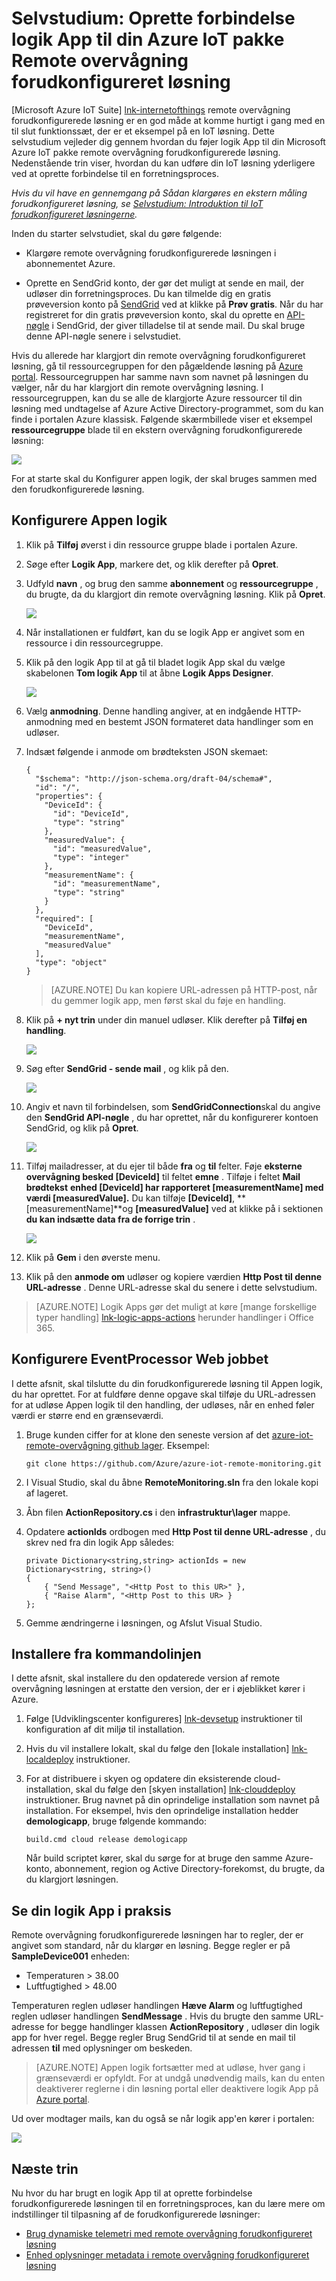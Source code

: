 <properties
  pageTitle="Azure IoT pakke og logik Apps | Microsoft Azure"
  description="Et selvstudium om, hvordan du logge på logik Apps til Azure IoT pakke for forretningsproces."
  services=""
  suite="iot-suite"
  documentationCenter=""
  authors="aguilaaj"
  manager="timlt"
  editor=""/>

<tags
  ms.service="iot-suite"
  ms.devlang="na"
  ms.topic="article"
  ms.tgt_pltfrm="na"
  ms.workload="na"
  ms.date="08/16/2016"
  ms.author="araguila"/>
  
# <a name="tutorial-connect-logic-app-to-your-azure-iot-suite-remote-monitoring-preconfigured-solution"></a>Selvstudium: Oprette forbindelse logik App til din Azure IoT pakke Remote overvågning forudkonfigureret løsning

[Microsoft Azure IoT Suite] [ lnk-internetofthings] remote overvågning forudkonfigurerede løsning er en god måde at komme hurtigt i gang med en til slut funktionssæt, der er et eksempel på en IoT løsning. Dette selvstudium vejleder dig gennem hvordan du føjer logik App til din Microsoft Azure IoT pakke remote overvågning forudkonfigurerede løsning. Nedenstående trin viser, hvordan du kan udføre din IoT løsning yderligere ved at oprette forbindelse til en forretningsproces.

_Hvis du vil have en gennemgang på Sådan klargøres en ekstern måling forudkonfigureret løsning, se [Selvstudium: Introduktion til IoT forudkonfigureret løsningerne][lnk-getstarted]._

Inden du starter selvstudiet, skal du gøre følgende:

- Klargøre remote overvågning forudkonfigurerede løsningen i abonnementet Azure.

- Oprette en SendGrid konto, der gør det muligt at sende en mail, der udløser din forretningsproces. Du kan tilmelde dig en gratis prøveversion konto på [SendGrid](https://sendgrid.com/) ved at klikke på **Prøv gratis**. Når du har registreret for din gratis prøveversion konto, skal du oprette en [API-nøgle](https://sendgrid.com/docs/User_Guide/Settings/api_keys.html) i SendGrid, der giver tilladelse til at sende mail. Du skal bruge denne API-nøgle senere i selvstudiet.

Hvis du allerede har klargjort din remote overvågning forudkonfigureret løsning, gå til ressourcegruppen for den pågældende løsning på [Azure portal][lnk-azureportal]. Ressourcegruppen har samme navn som navnet på løsningen du vælger, når du har klargjort din remote overvågning løsning. I ressourcegruppen, kan du se alle de klargjorte Azure ressourcer til din løsning med undtagelse af Azure Active Directory-programmet, som du kan finde i portalen Azure klassisk. Følgende skærmbillede viser et eksempel **ressourcegruppe** blade til en ekstern overvågning forudkonfigurerede løsning:

![](media/iot-suite-logic-apps-tutorial/resourcegroup.png)

For at starte skal du Konfigurer appen logik, der skal bruges sammen med den forudkonfigurerede løsning.

## <a name="set-up-the-logic-app"></a>Konfigurere Appen logik

1. Klik på __Tilføj__ øverst i din ressource gruppe blade i portalen Azure.

2. Søge efter __Logik App__, markere det, og klik derefter på **Opret**.

3. Udfyld __navn__ , og brug den samme **abonnement** og **ressourcegruppe** , du brugte, da du klargjort din remote overvågning løsning. Klik på __Opret__.

    ![](media/iot-suite-logic-apps-tutorial/createlogicapp.png)

4. Når installationen er fuldført, kan du se logik App er angivet som en ressource i din ressourcegruppe.

5. Klik på den logik App til at gå til bladet logik App skal du vælge skabelonen **Tom logik App** til at åbne **Logik Apps Designer**.

    ![](media/iot-suite-logic-apps-tutorial/logicappsdesigner.png)

6. Vælg __anmodning__. Denne handling angiver, at en indgående HTTP-anmodning med en bestemt JSON formateret data handlinger som en udløser.

7. Indsæt følgende i anmode om brødteksten JSON skemaet:

    ```
    {
      "$schema": "http://json-schema.org/draft-04/schema#",
      "id": "/",
      "properties": {
        "DeviceId": {
          "id": "DeviceId",
          "type": "string"
        },
        "measuredValue": {
          "id": "measuredValue",
          "type": "integer"
        },
        "measurementName": {
          "id": "measurementName",
          "type": "string"
        }
      },
      "required": [
        "DeviceId",
        "measurementName",
        "measuredValue"
      ],
      "type": "object"
    }
    ```
    
    > [AZURE.NOTE] Du kan kopiere URL-adressen på HTTP-post, når du gemmer logik app, men først skal du føje en handling.

8. Klik på __+ nyt trin__ under din manuel udløser. Klik derefter på **Tilføj en handling**.

    ![](media/iot-suite-logic-apps-tutorial/logicappcode.png)

9. Søg efter **SendGrid - sende mail** , og klik på den.

    ![](media/iot-suite-logic-apps-tutorial/logicappaction.png)

10. Angiv et navn til forbindelsen, som **SendGridConnection**skal du angive den **SendGrid API-nøgle** , du har oprettet, når du konfigurerer kontoen SendGrid, og klik på **Opret**.

    ![](media/iot-suite-logic-apps-tutorial/sendgridconnection.png)

11. Tilføj mailadresser, at du ejer til både **fra** og **til** felter. Føje **eksterne overvågning besked [DeviceId]** til feltet **emne** . Tilføje i feltet **Mail brødtekst** **enhed [DeviceId] har rapporteret [measurementName] med værdi [measuredValue].** Du kan tilføje **[DeviceId]**, **[measurementName]**og **[measuredValue]** ved at klikke på i sektionen **du kan indsætte data fra de forrige trin** .

    ![](media/iot-suite-logic-apps-tutorial/sendgridaction.png)

12. Klik på __Gem__ i den øverste menu.

13. Klik på den **anmode om** udløser og kopiere værdien __Http Post til denne URL-adresse__ . Denne URL-adresse skal du senere i dette selvstudium.

> [AZURE.NOTE] Logik Apps gør det muligt at køre [mange forskellige typer handling] [ lnk-logic-apps-actions] herunder handlinger i Office 365. 

## <a name="set-up-the-eventprocessor-web-job"></a>Konfigurere EventProcessor Web jobbet

I dette afsnit, skal tilslutte du din forudkonfigurerede løsning til Appen logik, du har oprettet. For at fuldføre denne opgave skal tilføje du URL-adressen for at udløse Appen logik til den handling, der udløses, når en enhed føler værdi er større end en grænseværdi.

1. Bruge kunden ciffer for at klone den seneste version af det [azure-iot-remote-overvågning github lager][lnk-rmgithub]. Eksempel:

    ```
    git clone https://github.com/Azure/azure-iot-remote-monitoring.git
    ```

2. I Visual Studio, skal du åbne __RemoteMonitoring.sln__ fra den lokale kopi af lageret.

3. Åbn filen __ActionRepository.cs__ i den **infrastruktur\\lager** mappe.

4. Opdatere **actionIds** ordbogen med __Http Post til denne URL-adresse__ , du skrev ned fra din logik App således:

    ```
    private Dictionary<string,string> actionIds = new Dictionary<string, string>()
    {
        { "Send Message", "<Http Post to this UR>" },
        { "Raise Alarm", "<Http Post to this UR> }
    };
    ```

5. Gemme ændringerne i løsningen, og Afslut Visual Studio.

## <a name="deploy-from-the-command-line"></a>Installere fra kommandolinjen

I dette afsnit, skal installere du den opdaterede version af remote overvågning løsningen at erstatte den version, der er i øjeblikket kører i Azure.

1. Følge [Udviklingscenter konfigureres] [ lnk-devsetup] instruktioner til konfiguration af dit miljø til installation.

2.  Hvis du vil installere lokalt, skal du følge den [lokale installation] [ lnk-localdeploy] instruktioner.

3.  For at distribuere i skyen og opdatere din eksisterende cloud-installation, skal du følge den [skyen installation] [ lnk-clouddeploy] instruktioner. Brug navnet på din oprindelige installation som navnet på installation. For eksempel, hvis den oprindelige installation hedder **demologicapp**, bruge følgende kommando:

    ``
    build.cmd cloud release demologicapp
    ``
    
    Når build scriptet kører, skal du sørge for at bruge den samme Azure-konto, abonnement, region og Active Directory-forekomst, du brugte, da du klargjort løsningen.

## <a name="see-your-logic-app-in-action"></a>Se din logik App i praksis

Remote overvågning forudkonfigurerede løsningen har to regler, der er angivet som standard, når du klargør en løsning. Begge regler er på **SampleDevice001** enheden:

* Temperaturen > 38.00
* Luftfugtighed > 48.00

Temperaturen reglen udløser handlingen **Hæve Alarm** og luftfugtighed reglen udløser handlingen **SendMessage** . Hvis du brugte den samme URL-adresse for begge handlinger klassen **ActionRepository** , udløser din logik app for hver regel. Begge regler Brug SendGrid til at sende en mail til adressen **til** med oplysninger om beskeden.

> [AZURE.NOTE] Appen logik fortsætter med at udløse, hver gang i grænseværdi er opfyldt. For at undgå unødvendig mails, kan du enten deaktiverer reglerne i din løsning portal eller deaktivere logik App på [Azure portal][lnk-azureportal].

Ud over modtager mails, kan du også se når logik app'en kører i portalen:

![](media/iot-suite-logic-apps-tutorial/logicapprun.png)

## <a name="next-steps"></a>Næste trin

Nu hvor du har brugt en logik App til at oprette forbindelse forudkonfigurerede løsningen til en forretningsproces, kan du lære mere om indstillinger til tilpasning af de forudkonfigurerede løsninger:

- [Brug dynamiske telemetri med remote overvågning forudkonfigureret løsning][lnk-dynamic]
- [Enhed oplysninger metadata i remote overvågning forudkonfigureret løsning][lnk-devinfo]

[lnk-dynamic]: iot-suite-dynamic-telemetry.md
[lnk-devinfo]: iot-suite-remote-monitoring-device-info.md

[lnk-internetofthings]: https://azure.microsoft.com/documentation/suites/iot-suite/
[lnk-getstarted]: iot-suite-getstarted-preconfigured-solutions.md
[lnk-azureportal]: https://portal.azure.com
[lnk-logic-apps-actions]: ../connectors/apis-list.md
[lnk-rmgithub]: https://github.com/Azure/azure-iot-remote-monitoring
[lnk-devsetup]: https://github.com/Azure/azure-iot-remote-monitoring/blob/master/Docs/dev-setup.md
[lnk-localdeploy]: https://github.com/Azure/azure-iot-remote-monitoring/blob/master/Docs/local-deployment.md
[lnk-clouddeploy]: https://github.com/Azure/azure-iot-remote-monitoring/blob/master/Docs/cloud-deployment.md

